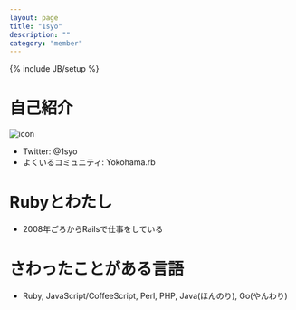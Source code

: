```yaml
---
layout: page
title: "1syo"
description: ""
category: "member"
---
```

{% include JB/setup %}

# 自己紹介

![icon](https://avatars0.githubusercontent.com/u/199493?v=3&s=460)

- Twitter: @1syo
- よくいるコミュニティ: Yokohama.rb

# Rubyとわたし
- 2008年ごろからRailsで仕事をしている

# さわったことがある言語
- Ruby, JavaScript/CoffeeScript, Perl, PHP, Java(ほんのり), Go(やんわり)
